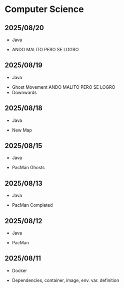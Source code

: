 # Computer Science 
## 2025/08/20
+ Java
-  ANDO MALITO PERO SE LOGRO
## 2025/08/19
+ Java
- Ghost Movement ANDO MALITO PERO SE LOGRO
- Downwards
## 2025/08/18
+ Java
- New Map
## 2025/08/15
+ Java
- PacMan Ghosts 
## 2025/08/13
+ Java
- PacMan Completed
## 2025/08/12
+ Java
- PacMan
## 2025/08/11
+ Docker
- Dependencies, container, image, env. var. definition
